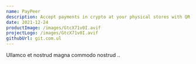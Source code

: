 ```yaml
---
name: PayPeer
description: Accept payments in crypto at your physical stores with QR codes
date: 2021-12-24
productImage: /images/GtcX71v0I.avif
projectLogo: /images/GtcX71v0I.avif
githubUrl: git.com.ul
---
```


Ullamco et nostrud magna commodo nostrud ..

